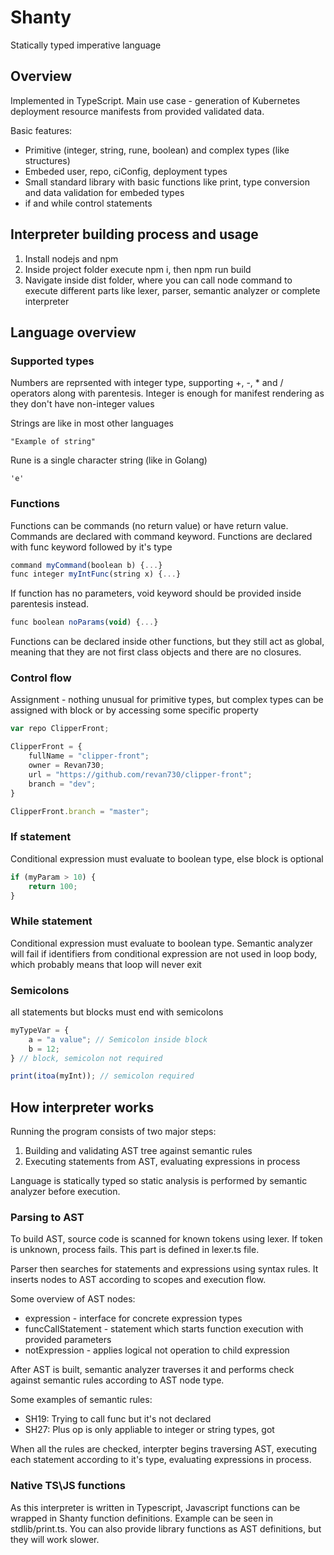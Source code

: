 # Shanty

Statically typed imperative language

## Overview
Implemented in TypeScript. Main use case - generation of Kubernetes deployment resource manifests from provided validated data.

Basic features:
* Primitive (integer, string, rune, boolean) and complex types (like structures)
* Embeded user, repo, ciConfig, deployment types
* Small standard library with basic functions like print, type conversion and data validation for embeded types
* if and while control statements

## Interpreter building process and usage
1. Install nodejs and npm
2. Inside project folder execute npm i, then npm run build
3. Navigate inside dist folder, where you can call node command to execute different parts like lexer, parser, semantic analyzer or complete interpreter

## Language overview

### Supported types

Numbers are reprsented with integer type, supporting +, -, * and / operators along with parentesis. Integer is enough for manifest rendering as they don't have non-integer values

Strings are like in most other languages

`"Example of string"`

Rune is a single character string (like in Golang)

`'e'`

### Functions

Functions can be commands (no return value) or have return value. Commands are declared with command keyword. Functions are declared with func keyword followed by it's type

```typescript
command myCommand(boolean b) {...}
func integer myIntFunc(string x) {...}
```

If function has no parameters, void keyword should be provided inside parentesis instead.

```typescript
func boolean noParams(void) {...}
```

Functions can be declared inside other functions, but they still act as global, meaning that they are not first class objects and there are no closures.

### Control flow

Assignment - nothing unusual for primitive types, but complex types can be assigned with block or by accessing some specific property

```typescript
var repo ClipperFront;

ClipperFront = {
    fullName = "clipper-front";
    owner = Revan730;
    url = "https://github.com/revan730/clipper-front";
    branch = "dev";
}

ClipperFront.branch = "master";
```

### If statement

Conditional expression must evaluate to boolean type, else block is optional

```typescript
if (myParam > 10) {
    return 100;
}
```

### While statement

Conditional expression must evaluate to boolean type. Semantic analyzer will fail if identifiers from conditional expression are not used in loop body, which probably means that loop will never exit

### Semicolons

all statements but blocks must end with semicolons

```typescript
myTypeVar = {
    a = "a value"; // Semicolon inside block
    b = 12;
} // block, semicolon not required

print(itoa(myInt)); // semicolon required
```

## How interpreter works

Running the program consists of two major steps:
1. Building and validating AST tree against semantic rules
2. Executing statements from AST, evaluating expressions in process

Language is statically typed so static analysis is performed by semantic analyzer before execution.

### Parsing to AST

To build AST, source code is scanned for known tokens using lexer. If token is unknown, process fails. This part is defined in lexer.ts file.

Parser then searches for statements and expressions using syntax rules. It inserts nodes to AST according to scopes and execution flow.

Some overview of AST nodes:
* expression - interface for concrete expression types
* funcCallStatement - statement which starts function execution with provided parameters
* notExpression - applies logical not operation to child expression

After AST is built, semantic analyzer traverses it and performs check against semantic rules according to AST node type.

Some examples of semantic rules:
* SH19: Trying to call func <id> but it's not declared
* SH27: Plus op is only appliable to integer or string types, got <type>

When all the rules are checked, interpter begins traversing AST, executing each statement according to it's type, evaluating expressions in process.

### Native TS\JS functions

As this interpreter is written in Typescript, Javascript functions can be wrapped in Shanty function definitions. Example can be seen in stdlib/print.ts. You can also provide library functions as AST definitions, but they will work slower.